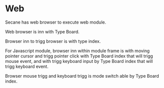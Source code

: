 # Web

Secane has web browser to execute web module.

Web browser is inn with Type Board.

Browser inn to trigg browser is with type index.

For Javascript module, 
browser inn within module frame is with moving pointer cursor and
trigg pointer click with Type Board index that will trigg mouse event, 
and with trigg keyboard input by Type Board index that will trigg
keyboard event.

Browser mouse trigg and keyboard trigg is mode switch able by Type Board index.